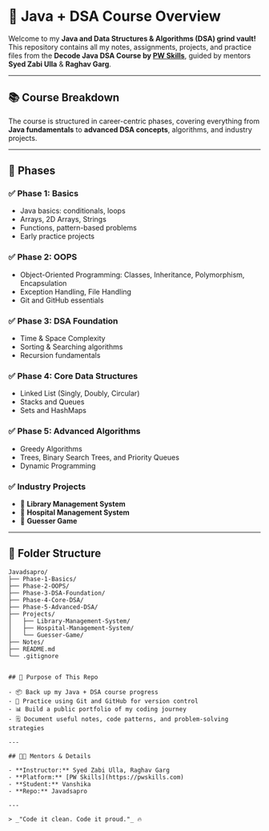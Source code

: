# 🚀 Java + DSA Course Overview

Welcome to my **Java and Data Structures & Algorithms (DSA) grind vault!**  
This repository contains all my notes, assignments, projects, and practice files from the **Decode Java DSA Course by [PW Skills](https://pwskills.com)**, guided by mentors **Syed Zabi Ulla** & **Raghav Garg**.

---

## 📚 Course Breakdown

The course is structured in career-centric phases, covering everything from **Java fundamentals** to **advanced DSA concepts**, algorithms, and industry projects.

---

## 📌 Phases

### ✅ Phase 1: Basics

- Java basics: conditionals, loops
- Arrays, 2D Arrays, Strings
- Functions, pattern-based problems
- Early practice projects

### ✅ Phase 2: OOPS

- Object-Oriented Programming: Classes, Inheritance, Polymorphism, Encapsulation
- Exception Handling, File Handling
- Git and GitHub essentials

### ✅ Phase 3: DSA Foundation

- Time & Space Complexity
- Sorting & Searching algorithms
- Recursion fundamentals

### ✅ Phase 4: Core Data Structures

- Linked List (Singly, Doubly, Circular)
- Stacks and Queues
- Sets and HashMaps

### ✅ Phase 5: Advanced Algorithms

- Greedy Algorithms
- Trees, Binary Search Trees, and Priority Queues
- Dynamic Programming

### ✅ Industry Projects

- 📖 **Library Management System**
- 🏥 **Hospital Management System**
- 🎲 **Guesser Game**

---

## 💾 Folder Structure

```plaintext
Javadsapro/
├── Phase-1-Basics/
├── Phase-2-OOPS/
├── Phase-3-DSA-Foundation/
├── Phase-4-Core-DSA/
├── Phase-5-Advanced-DSA/
├── Projects/
│   ├── Library-Management-System/
│   ├── Hospital-Management-System/
│   └── Guesser-Game/
├── Notes/
├── README.md
└── .gitignore


## 🎯 Purpose of This Repo

- 📦 Back up my Java + DSA course progress  
- 📝 Practice using Git and GitHub for version control  
- 📊 Build a public portfolio of my coding journey  
- 🗒️ Document useful notes, code patterns, and problem-solving strategies  

---

## 👨‍🏫 Mentors & Details

- **Instructor:** Syed Zabi Ulla, Raghav Garg  
- **Platform:** [PW Skills](https://pwskills.com)  
- **Student:** Vanshika  
- **Repo:** Javadsapro  

---

> _"Code it clean. Code it proud."_ 🔥

